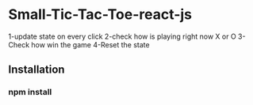 # Small-Tic-Tac-Toe-react-js

1-update state on every click
2-check how is playing right now X or O
3-Check how win the game 
4-Reset the state
## Installation
### npm install 




